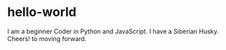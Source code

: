 # hello-world
I am a beginner Coder in Python and JavaScript. I have a Siberian Husky.  Cheers! to moving forward. 
